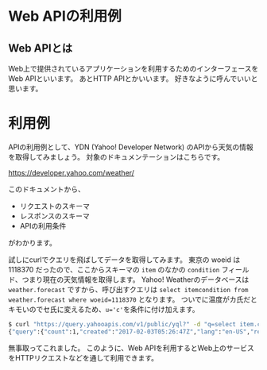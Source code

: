 Web APIの利用例
========

Web APIとは
-----------
Web上で提供されているアプリケーションを利用するためのインターフェースをWeb APIといいます。
あとHTTP APIとかいいます。 好きなように呼んでいいと思います。


利用例
========
APIの利用例として、YDN (Yahoo! Developer Network) のAPIから天気の情報を取得してみましょう。
対象のドキュメンテーションはこちらです。

https://developer.yahoo.com/weather/

このドキュメントから、

- リクエストのスキーマ
- レスポンスのスキーマ
- APIの利用条件

がわかります。

試しにcurlでクエリを飛ばしてデータを取得してみます。
東京の woeid は 1118370 だったので、ここからスキーマの `item` のなかの `condition` フィールド、つまり現在の天気情報を取得します。
Yahoo! Weatherのデータベースは `weather.forecast` ですから、呼び出すクエリは
`select itemcondition from weather.forecast where woeid=1118370`
となります。
ついでに温度がカ氏だとキモいのでセ氏に変えるため、`u='c'`を条件に付け加えます。

```sh
$ curl "https://query.yahooapis.com/v1/public/yql?" -d "q=select item.condition from weather.forecast where woeid=1118370 and u='c'" -d "format=json"
{"query":{"count":1,"created":"2017-02-03T05:26:47Z","lang":"en-US","results":{"channel":{"item":{"condition":{"code":"23","date":"Fri, 03 Feb 2017 01:00 PM JST","temp":"11","text":"Breezy"}}}}}}
```

無事取ってこれました。
このように、Web APIを利用するとWeb上のサービスをHTTPリクエストなどを通して利用できます。
